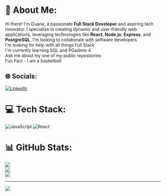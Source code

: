 # 💫 About Me:
Hi there! I'm Duane, a passionate **Full Stack Developer** and aspiring tech innovator. I specialize in creating dynamic and user-friendly web applications, leveraging technologies like **React**, **Node.js**, **Express**, and **PostgreSQL**. I'm looking to collaborate with software developers <br>I'm looking for help with all things Full Stack<br>I'm currently learning SQL and PGadmin 4<br>Ask me about my one of my public repositories <br>Fun Fact - I am a basketball 


## 🌐 Socials:
[![LinkedIn](https://img.shields.io/badge/LinkedIn-%230077B5.svg?logo=linkedin&logoColor=white)](https://linkedin.com/in/dunae-gero) 

# 💻 Tech Stack:
![JavaScript](https://img.shields.io/badge/javascript-%23323330.svg?style=for-the-badge&logo=javascript&logoColor=%23F7DF1E) ![React](https://img.shields.io/badge/react-%2320232a.svg?style=for-the-badge&logo=react&logoColor=%2361DAFB)
# 📊 GitHub Stats:
![](https://github-readme-stats.vercel.app/api?username=duanegero&theme=highcontrast&hide_border=false&include_all_commits=true&count_private=false)<br/>
![](https://github-readme-streak-stats.herokuapp.com/?user=duanegero&theme=highcontrast&hide_border=false)<br/>
![](https://github-readme-stats.vercel.app/api/top-langs/?username=duanegero&theme=highcontrast&hide_border=false&include_all_commits=true&count_private=false&layout=compact)

---
[![](https://visitcount.itsvg.in/api?id=duanegero&icon=0&color=0)](https://visitcount.itsvg.in)

<!-- Proudly created with GPRM ( https://gprm.itsvg.in ) -->
